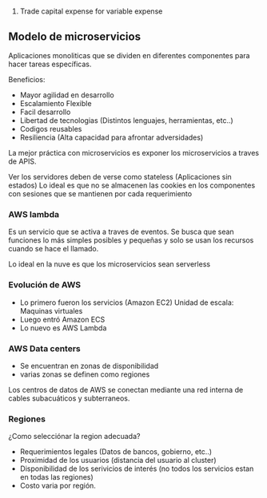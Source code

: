 # 

## 



### 



### 

1. Trade capital expense for variable expense





##  



## Modelo de microservicios

Aplicaciones monoliticas que se dividen en diferentes componentes para hacer tareas específicas.

Beneficios:
- Mayor agilidad en desarrollo
- Escalamiento Flexible
- Facil desarrollo
- Libertad de tecnologias (Distintos lenguajes, herramientas, etc..)
- Codigos reusables
- Resiliencia (Alta capacidad para afrontar adversidades)


La mejor práctica con microservicios es exponer los microservicios a traves de APIS.

Ver los servidores deben de verse como stateless (Aplicaciones sin estados)
Lo ideal es que no se almacenen las cookies en los componentes con sesiones que se mantienen por cada requerimiento

### AWS lambda
Es un servicio que se activa a traves de eventos. 
Se busca que sean funciones lo más simples posibles y pequeñas y solo se usan los recursos cuando se hace el llamado.

Lo ideal en la nuve es que los microservicios sean serverless

### Evolución de AWS

- Lo primero fueron los servicios (Amazon EC2)
  Unidad de escala: Maquinas virtuales
- Luego entró Amazon ECS
- Lo nuevo es AWS Lambda


### AWS Data centers


- Se encuentran en zonas de disponibilidad
- varias zonas se definen como regiones

Los centros de datos de AWS se conectan mediante una red interna de cables subacuáticos y subterraneos.

### Regiones

¿Como selecciónar la region adecuada?

- Requerimientos legales (Datos de bancos, gobierno, etc..)
- Proximidad de los usuarios (distancia del usuario al cluster)
- Disponibilidad de los serivicios de interés (no todos los servicios estan en todas las regiones)
- Costo varia por región. 





















































































